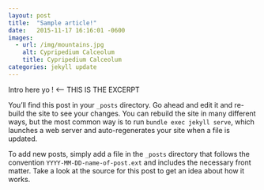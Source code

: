 ```yaml
---
layout: post
title:  "Sample article!"
date:   2015-11-17 16:16:01 -0600
images:
  - url: /img/mountains.jpg
    alt: Cypripedium Calceolum
    title: Cypripedium Calceolum
categories: jekyll update
---
```

Intro here yo ! <-- THIS IS THE EXCERPT

You’ll find this post in your `_posts` directory. Go ahead and edit it and re-build the site to see your changes. You can rebuild the site in many different ways, but the most common way is to run `bundle exec jekyll serve`, which launches a web server and auto-regenerates your site when a file is updated.

To add new posts, simply add a file in the `_posts` directory that follows the convention `YYYY-MM-DD-name-of-post.ext` and includes the necessary front matter. Take a look at the source for this post to get an idea about how it works.
